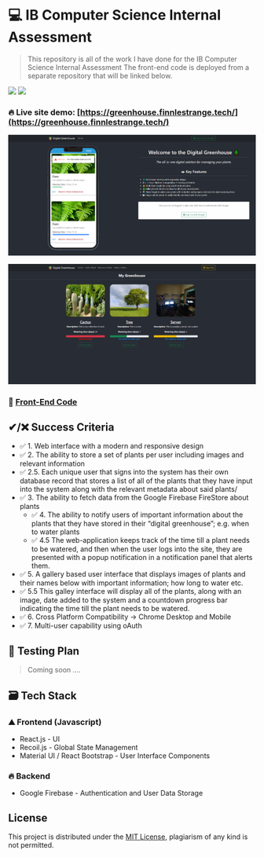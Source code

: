 # 💻 IB Computer Science Internal Assessment

> This repository is all of the work I have done for the IB Computer Science Internal Assessment
> The front-end code is deployed from a separate repository that will be linked below.

![](https://img.shields.io/badge/cloudflare-deployed-orange) ![](https://img.shields.io/badge/build-passing-brightgreen)

### 🔥 Live site demo: [https://greenhouse.finnlestrange.tech/](https://greenhouse.finnlestrange.tech/)

![](demo.png)

![](demo-logged-in.png)

<!--- Once deployed, add in build status for the front and back end --->

### 🧪 [Front-End Code](https://github.com/71xn/ibcs-ia-frontend)

## ✔/❌ Success Criteria

* ✅ 1. Web interface with a modern and responsive design
* ✅ 2. The ability to store a set of plants per user including images and relevant information
* ✅ 2.5. Each unique user that signs into the system has their own database record that stores a list of all of the plants that they have input into the system along with the relevant metadata about said plants/ 
* ✅ 3. The ability to fetch data from the Google Firebase FireStore about plants
  * ✅ 4. The ability to notify users of important information about the plants that they have stored in their “digital greenhouse”; e.g. when to water plants
  * ✅ 4.5 The web-application keeps track of the time till a plant needs to be watered, and then when the user logs into the site, they are presented with a popup notification in a notification panel that alerts them.
* ✅ 5. A gallery based user interface that displays images of plants and their names below with important information; how long to water etc.
* ✅ 5.5 This galley interface will display all of the plants, along with an image, date added to the system and a countdown progress bar indicating the time till the plant needs to be watered.
* ✅ 6. Cross Platform Compatibility → Chrome Desktop and Mobile
* ✅ 7. Multi-user capability using oAuth

## 📃 Testing Plan
<!-- Use shields for each of the tests to show if passed or failed -->
> Coming soon ....

## 🗃 Tech Stack

### ⛰ Frontend (Javascript)

- React.js - UI
- Recoil.js - Global State Management
- Material UI / React Bootstrap - User Interface Components

### 🔥 Backend

- Google Firebase - Authentication and User Data Storage

## License

This project is distributed under the [MIT License](https://github.com/71xn/ibcs-internal-assessment/blob/main/LICENSE), plagiarism of any kind is not permitted.
